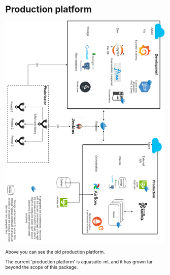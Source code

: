 Production platform
=====================

![alt text](images/technical_overview.png)

Above you can see the old production platform.

The current 'production platform' is aquasuite-ml, and it has grown far beyond the scope of this package.
